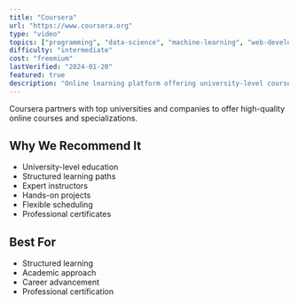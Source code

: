 ```yaml
---
title: "Coursera"
url: "https://www.coursera.org"
type: "video"
topics: ["programming", "data-science", "machine-learning", "web-development"]
difficulty: "intermediate"
cost: "freemium"
lastVerified: "2024-01-20"
featured: true
description: "Online learning platform offering university-level courses in technology"
---
```


Coursera partners with top universities and companies to offer high-quality online courses and specializations.

## Why We Recommend It

- University-level education
- Structured learning paths
- Expert instructors
- Hands-on projects
- Flexible scheduling
- Professional certificates

## Best For

- Structured learning
- Academic approach
- Career advancement
- Professional certification
